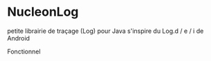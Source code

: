 # NucleonLog
petite librairie de traçage (Log) pour Java s'inspire du Log.d / e / i de Android

Fonctionnel
